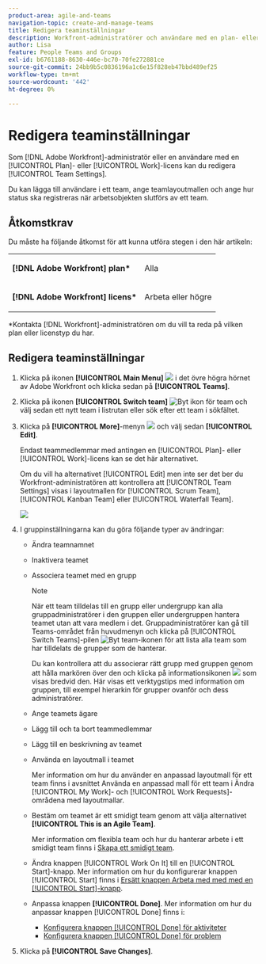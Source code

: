 ```yaml
---
product-area: agile-and-teams
navigation-topic: create-and-manage-teams
title: Redigera teaminställningar
description: Workfront-administratörer och användare med en plan- eller arbetslicens kan redigera teaminställningar.
author: Lisa
feature: People Teams and Groups
exl-id: b6761188-8630-446e-bc70-70fe272881ce
source-git-commit: 24bb9b5c0836196a1c6e15f828eb47bbd489ef25
workflow-type: tm+mt
source-wordcount: '442'
ht-degree: 0%

---
```


# Redigera teaminställningar

Som [!DNL Adobe Workfront]-administratör eller en användare med en [!UICONTROL Plan]- eller [!UICONTROL Work]-licens kan du redigera [!UICONTROL Team Settings].

Du kan lägga till användare i ett team, ange teamlayoutmallen och ange hur status ska registreras när arbetsobjekten slutförs av ett team.

## Åtkomstkrav

Du måste ha följande åtkomst för att kunna utföra stegen i den här artikeln:

<table style="table-layout:auto"> 
 <col> 
 </col> 
 <col> 
 </col> 
 <tbody> 
  <tr> 
   <td role="rowheader"><strong>[!DNL Adobe Workfront] plan*</strong></td> 
   <td> <p>Alla</p> </td> 
  </tr> 
  <tr> 
   <td role="rowheader"><strong>[!DNL Adobe Workfront] licens*</strong></td> 
   <td> <p>Arbeta eller högre</p> </td> 
  </tr> 
 </tbody> 
</table>

&#42;Kontakta [!DNL Workfront]-administratören om du vill ta reda på vilken plan eller licenstyp du har.

## Redigera teaminställningar

1. Klicka på ikonen **[!UICONTROL Main Menu]** ![](assets/main-menu-icon.png) i det övre högra hörnet av Adobe Workfront och klicka sedan på **[!UICONTROL Teams]**.

1. Klicka på ikonen **[!UICONTROL Switch team]** ![Byt ikon för team](assets/switch-team-icon.png) och välj sedan ett nytt team i listrutan eller sök efter ett team i sökfältet.

1. Klicka på **[!UICONTROL More]**-menyn ![](assets/more-icon.png) och välj sedan **[!UICONTROL Edit]**.

   Endast teammedlemmar med antingen en [!UICONTROL Plan]- eller [!UICONTROL Work]-licens kan se det här alternativet.

   Om du vill ha alternativet [!UICONTROL Edit] men inte ser det ber du Workfront-administratören att kontrollera att [!UICONTROL Team Settings] visas i layoutmallen för [!UICONTROL Scrum Team], [!UICONTROL Kanban Team] eller [!UICONTROL Waterfall Team].

   ![](assets/edit-team-settings-1.png)

1. I gruppinställningarna kan du göra följande typer av ändringar:

   * Ändra teamnamnet
   * Inaktivera teamet
   * Associera teamet med en grupp

     >[!NOTE]
     >
     >När ett team tilldelas till en grupp eller undergrupp kan alla gruppadministratörer i den gruppen eller undergruppen hantera teamet utan att vara medlem i det. Gruppadministratörer kan gå till Teams-området från huvudmenyn och klicka på [!UICONTROL Switch Teams]-pilen ![Byt team-ikonen](assets/switch-team-icon.png) för att lista alla team som har tilldelats de grupper som de hanterar.

     Du kan kontrollera att du associerar rätt grupp med gruppen genom att hålla markören över den och klicka på informationsikonen ![](assets/info-icon.png) som visas bredvid den. Här visas ett verktygstips med information om gruppen, till exempel hierarkin för grupper ovanför och dess administratörer.

   * Ange teamets ägare
   * Lägg till och ta bort teammedlemmar
   * Lägg till en beskrivning av teamet
   * Använda en layoutmall i teamet

     Mer information om hur du använder en anpassad layoutmall för ett team finns i avsnittet Använda en anpassad mall för ett team i Ändra [!UICONTROL My Work]- och [!UICONTROL Work Requests]-områdena med layoutmallar.

   * Bestäm om teamet är ett smidigt team genom att välja alternativet **[!UICONTROL This is an Agile Team]**.

     Mer information om flexibla team och hur du hanterar arbete i ett smidigt team finns i [Skapa ett smidigt team](../../agile/get-started-with-agile-in-workfront/create-an-agile-team.md).

   * Ändra knappen [!UICONTROL Work On It] till en [!UICONTROL Start]-knapp. Mer information om hur du konfigurerar knappen [!UICONTROL Start] finns i [Ersätt knappen Arbeta med med med en [!UICONTROL Start]-knapp](../../people-teams-and-groups/create-and-manage-teams/work-on-it-button-to-start-button.md).
   * Anpassa knappen **[!UICONTROL Done]**. Mer information om hur du anpassar knappen [!UICONTROL Done] finns i:

      * [Konfigurera knappen [!UICONTROL Done] för aktiviteter](../../people-teams-and-groups/create-and-manage-teams/configure-the-done-button-for-tasks.md)
      * [Konfigurera knappen [!UICONTROL Done] för problem](../../people-teams-and-groups/create-and-manage-teams/configure-the-done-button-for-issues.md)

1. Klicka på **[!UICONTROL Save Changes]**.
